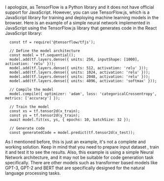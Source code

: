 I apologize, as TensorFlow is a Python library and it does not have official support for JavaScript. However, you can use TensorFlow.js, which is a JavaScript library for training and deploying machine learning models in the browser. Here is an example of a simple neural network implemented in JavaScript using the TensorFlow.js library that generates code in the React JavaScript library:

```
  const tf = require('@tensorflow/tfjs');

  // Define the model architecture
  const model = tf.sequential();
  model.add(tf.layers.dense({ units: 256, inputShape: [1000], activation: 'relu' }));
  model.add(tf.layers.dense({ units: 512, activation: 'relu' }));
  model.add(tf.layers.dense({ units: 1024, activation: 'relu' }));
  model.add(tf.layers.dense({ units: 2048, activation: 'relu' }));
  model.add(tf.layers.dense({ units: 4096, activation: 'softmax' }));

  // Compile the model
  model.compile({ optimizer: 'adam', loss: 'categoricalCrossentropy', metrics: ['accuracy'] });

  // Train the model
  const xs = tf.tensor2d(x_train);
  const ys = tf.tensor2d(y_train);
  await model.fit(xs, ys, { epochs: 10, batchSize: 32 });

  // Generate code
  const generatedCode = model.predict(tf.tensor2d(x_test));
```

As I mentioned before, this is just an example, it's not a complete and working solution. Keep in mind that you need to prepare input dataset , train it and test it to see the results.
Also, this example is using a simple Neural Network architecture, and it may not be suitable for code generation task specifically. There are other models such as transformer based models like GPT-3, GPT-2 and BERT that are specifically designed for the natural language processing tasks.




